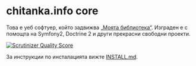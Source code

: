 chitanka.info core
==================

Това е уеб софтуер, който задвижва [„Моята библиотека“](http://chitanka.info).
Изграден е с помощта на Symfony2, Doctrine 2 и други прекрасни свободни проекти.

[![Scrutinizer Quality Score](https://scrutinizer-ci.com/g/bmanolov/chitanka/badges/quality-score.png?s=75c9ad69174b756381e31922d3da03468e952b8e)](https://scrutinizer-ci.com/g/bmanolov/chitanka/)

За инструкции по инсталацията вижте [INSTALL.md](INSTALL.md).
